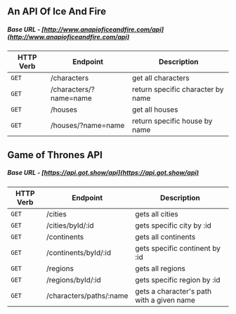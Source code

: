## An API Of Ice And Fire
##### Base URL - [http://www.anapioficeandfire.com/api](http://www.anapioficeandfire.com/api)

HTTP Verb | Endpoint | Description
----------|----------|------------
 `GET`    | /characters | get all characters
 `GET`    | /characters/?name=name | return specific character by name
 `GET`    | /houses   | get all houses
 `GET`    | /houses/?name=name | return specific house by name

## Game of Thrones API
##### Base URL - [https://api.got.show/api](https://api.got.show/api)

HTTP Verb | Endpoint | Description
----------|----------|------------
 `GET`    | /cities | gets all cities
 `GET`    | /cities/byId/:id | gets specific city by :id
 `GET`    | /continents | gets all continents
 `GET`    | /continents/byId/:id | gets specific continent by :id
 `GET`    | /regions | gets all regions
 `GET`    | /regions/byId/:id | gets specific region by :id
 `GET`    | /characters/paths/:name | gets a character's path with a given name

